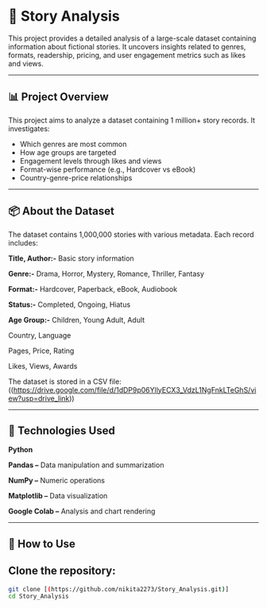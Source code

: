 # 📘 Story Analysis

This project provides a detailed analysis of a large-scale dataset containing information about fictional stories. It uncovers insights related to genres, formats, readership, pricing, and user engagement metrics such as likes and views.

---

## 📊 Project Overview

This project aims to analyze a dataset containing 1 million+ story records. It investigates:

- Which genres are most common
- How age groups are targeted
- Engagement levels through likes and views
- Format-wise performance (e.g., Hardcover vs eBook)
- Country-genre-price relationships

---


## 📦 About the Dataset

The dataset contains 1,000,000 stories with various metadata. Each record includes:

**Title, Author:-** Basic story information

**Genre:-** Drama, Horror, Mystery, Romance, Thriller, Fantasy

**Format:-** Hardcover, Paperback, eBook, Audiobook

**Status:-** Completed, Ongoing, Hiatus

**Age Group:-** Children, Young Adult, Adult

Country, Language

Pages, Price, Rating

Likes, Views, Awards

The dataset is stored in a CSV file: ((https://drive.google.com/file/d/1dDP9p06YllyECX3_VdzL1NgFnkLTeGhS/view?usp=drive_link))

---

## 🔧 Technologies Used

**Python**

**Pandas –** Data manipulation and summarization

**NumPy –** Numeric operations

**Matplotlib –** Data visualization

**Google Colab –** Analysis and chart rendering

---

## 📌 How to Use

## Clone the repository:  
   ```bash
   git clone [(https://github.com/nikita2273/Story_Analysis.git)]
   cd Story_Analysis
